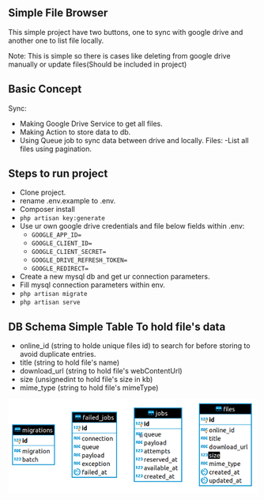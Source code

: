 ## Simple File Browser
This simple project have two buttons, one to sync with google drive and another one to list file locally.

Note: This is simple so there is cases like deleting from google drive manually or update files(Should be included in project)
## Basic Concept
Sync:
* Making Google Drive Service to get all files.
* Making Action to store data to db.
* Using Queue job to sync data between drive and locally.
Files:
    -List all files using pagination.

## Steps to run project
* Clone project.
* rename .env.example to .env.
* Composer install
* `php artisan key:generate`
* Use ur own google drive credentials and file below fields within .env:
    * `GOOGLE_APP_ID=`
    * `GOOGLE_CLIENT_ID=`
    * `GOOGLE_CLIENT_SECRET=`
    * `GOOGLE_DRIVE_REFRESH_TOKEN=`
    * `GOOGLE_REDIRECT=`
* Create a new mysql db and get ur connection parameters.
* Fill mysql connection parameters within env.
* `php artisan migrate`
* `php artisan serve`

## DB Schema Simple Table To hold file's data
* online_id (string to holde unique files id) to search for before storing to avoid duplicate entries.
* title (string to hold file's name)
* download_url (string to hold file's webContentUrl)
* size (unsignedint to hold file's size in kb)
* mime_type (string to hold file's mimeType)

![ERD](ERD.png)



